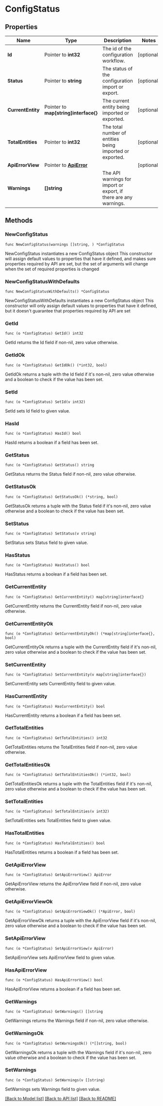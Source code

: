 # ConfigStatus

## Properties

Name | Type | Description | Notes
------------ | ------------- | ------------- | -------------
**Id** | Pointer to **int32** | The id of the configuration workflow. | [optional] 
**Status** | Pointer to **string** | The status of the configuration import or export. | [optional] 
**CurrentEntity** | Pointer to **map[string]interface{}** | The current entity being imported or exported. | [optional] 
**TotalEntities** | Pointer to **int32** | The total number of entities being imported or exported. | [optional] 
**ApiErrorView** | Pointer to [**ApiError**](ApiError.md) |  | [optional] 
**Warnings** | **[]string** | The API warnings for import or export, if there are any warnings. | 

## Methods

### NewConfigStatus

`func NewConfigStatus(warnings []string, ) *ConfigStatus`

NewConfigStatus instantiates a new ConfigStatus object
This constructor will assign default values to properties that have it defined,
and makes sure properties required by API are set, but the set of arguments
will change when the set of required properties is changed

### NewConfigStatusWithDefaults

`func NewConfigStatusWithDefaults() *ConfigStatus`

NewConfigStatusWithDefaults instantiates a new ConfigStatus object
This constructor will only assign default values to properties that have it defined,
but it doesn't guarantee that properties required by API are set

### GetId

`func (o *ConfigStatus) GetId() int32`

GetId returns the Id field if non-nil, zero value otherwise.

### GetIdOk

`func (o *ConfigStatus) GetIdOk() (*int32, bool)`

GetIdOk returns a tuple with the Id field if it's non-nil, zero value otherwise
and a boolean to check if the value has been set.

### SetId

`func (o *ConfigStatus) SetId(v int32)`

SetId sets Id field to given value.

### HasId

`func (o *ConfigStatus) HasId() bool`

HasId returns a boolean if a field has been set.

### GetStatus

`func (o *ConfigStatus) GetStatus() string`

GetStatus returns the Status field if non-nil, zero value otherwise.

### GetStatusOk

`func (o *ConfigStatus) GetStatusOk() (*string, bool)`

GetStatusOk returns a tuple with the Status field if it's non-nil, zero value otherwise
and a boolean to check if the value has been set.

### SetStatus

`func (o *ConfigStatus) SetStatus(v string)`

SetStatus sets Status field to given value.

### HasStatus

`func (o *ConfigStatus) HasStatus() bool`

HasStatus returns a boolean if a field has been set.

### GetCurrentEntity

`func (o *ConfigStatus) GetCurrentEntity() map[string]interface{}`

GetCurrentEntity returns the CurrentEntity field if non-nil, zero value otherwise.

### GetCurrentEntityOk

`func (o *ConfigStatus) GetCurrentEntityOk() (*map[string]interface{}, bool)`

GetCurrentEntityOk returns a tuple with the CurrentEntity field if it's non-nil, zero value otherwise
and a boolean to check if the value has been set.

### SetCurrentEntity

`func (o *ConfigStatus) SetCurrentEntity(v map[string]interface{})`

SetCurrentEntity sets CurrentEntity field to given value.

### HasCurrentEntity

`func (o *ConfigStatus) HasCurrentEntity() bool`

HasCurrentEntity returns a boolean if a field has been set.

### GetTotalEntities

`func (o *ConfigStatus) GetTotalEntities() int32`

GetTotalEntities returns the TotalEntities field if non-nil, zero value otherwise.

### GetTotalEntitiesOk

`func (o *ConfigStatus) GetTotalEntitiesOk() (*int32, bool)`

GetTotalEntitiesOk returns a tuple with the TotalEntities field if it's non-nil, zero value otherwise
and a boolean to check if the value has been set.

### SetTotalEntities

`func (o *ConfigStatus) SetTotalEntities(v int32)`

SetTotalEntities sets TotalEntities field to given value.

### HasTotalEntities

`func (o *ConfigStatus) HasTotalEntities() bool`

HasTotalEntities returns a boolean if a field has been set.

### GetApiErrorView

`func (o *ConfigStatus) GetApiErrorView() ApiError`

GetApiErrorView returns the ApiErrorView field if non-nil, zero value otherwise.

### GetApiErrorViewOk

`func (o *ConfigStatus) GetApiErrorViewOk() (*ApiError, bool)`

GetApiErrorViewOk returns a tuple with the ApiErrorView field if it's non-nil, zero value otherwise
and a boolean to check if the value has been set.

### SetApiErrorView

`func (o *ConfigStatus) SetApiErrorView(v ApiError)`

SetApiErrorView sets ApiErrorView field to given value.

### HasApiErrorView

`func (o *ConfigStatus) HasApiErrorView() bool`

HasApiErrorView returns a boolean if a field has been set.

### GetWarnings

`func (o *ConfigStatus) GetWarnings() []string`

GetWarnings returns the Warnings field if non-nil, zero value otherwise.

### GetWarningsOk

`func (o *ConfigStatus) GetWarningsOk() (*[]string, bool)`

GetWarningsOk returns a tuple with the Warnings field if it's non-nil, zero value otherwise
and a boolean to check if the value has been set.

### SetWarnings

`func (o *ConfigStatus) SetWarnings(v []string)`

SetWarnings sets Warnings field to given value.



[[Back to Model list]](../README.md#documentation-for-models) [[Back to API list]](../README.md#documentation-for-api-endpoints) [[Back to README]](../README.md)


